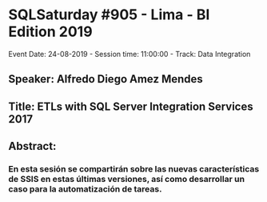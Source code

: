 # SQLSaturday #905 - Lima - BI Edition 2019
Event Date: 24-08-2019 - Session time: 11:00:00 - Track: Data Integration
## Speaker: Alfredo Diego Amez Mendes
## Title: ETLs with SQL Server Integration Services 2017
## Abstract:
### En esta sesión se compartirán sobre las nuevas características de SSIS en estas últimas versiones, así como desarrollar un caso para la automatización de tareas.
